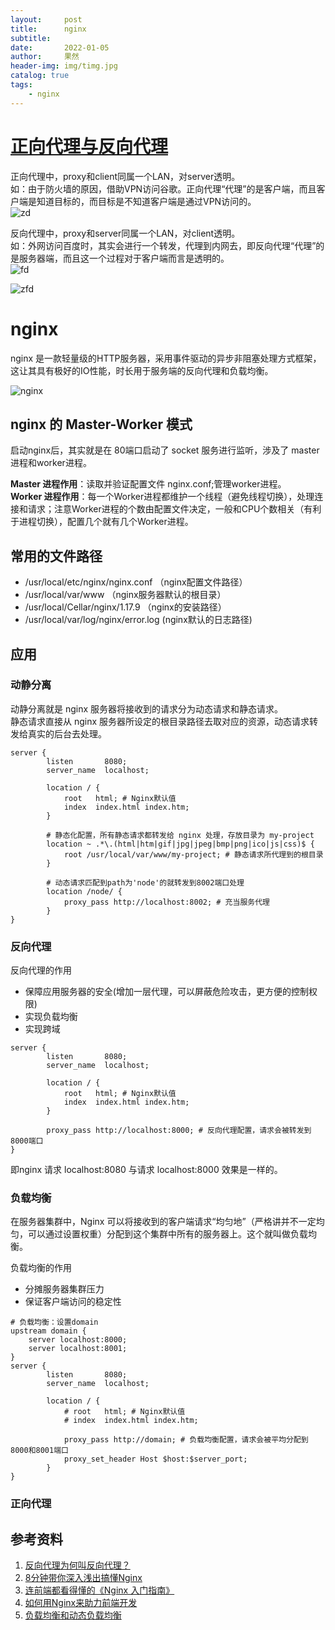 ```yaml
---
layout:     post
title:      nginx
subtitle:   
date:       2022-01-05
author:     果然
header-img: img/timg.jpg
catalog: true
tags:
    - nginx
---
```


# [正向代理与反向代理](https://www.zhihu.com/question/24723688)  
正向代理中，proxy和client同属一个LAN，对server透明。  
如：由于防火墙的原因，借助VPN访问谷歌。正向代理“代理”的是客户端，而且客户端是知道目标的，而目标是不知道客户端是通过VPN访问的。  
![zd](https://initialdream16.github.io/img/zd.jpg)

反向代理中，proxy和server同属一个LAN，对client透明。      
如：外网访问百度时，其实会进行一个转发，代理到内网去，即反向代理“代理”的是服务器端，而且这一个过程对于客户端而言是透明的。  
![fd](https://initialdream16.github.io/img/fd.jpg)

![zfd](https://initialdream16.github.io/img/zfd.png)  
# nginx  
nginx 是一款轻量级的HTTP服务器，采用事件驱动的异步非阻塞处理方式框架，这让其具有极好的IO性能，时长用于服务端的反向代理和负载均衡。   

![nginx](https://initialdream16.github.io/img/nginx.jpg)  

## nginx 的 Master-Worker 模式  
启动nginx后，其实就是在 80端口启动了 socket 服务进行监听，涉及了 master进程和worker进程。    

**Master 进程作用**：读取并验证配置文件 nginx.conf;管理worker进程。  
**Worker 进程作用**：每一个Worker进程都维护一个线程（避免线程切换），处理连接和请求；注意Worker进程的个数由配置文件决定，一般和CPU个数相关（有利于进程切换），配置几个就有几个Worker进程。

## 常用的文件路径  
* /usr/local/etc/nginx/nginx.conf （nginx配置文件路径）  
* /usr/local/var/www （nginx服务器默认的根目录）  
* /usr/local/Cellar/nginx/1.17.9 （nginx的安装路径）  
* /usr/local/var/log/nginx/error.log (nginx默认的日志路径)    

## 应用  
### 动静分离  
动静分离就是 nginx 服务器将接收到的请求分为动态请求和静态请求。  
静态请求直接从 nginx 服务器所设定的根目录路径去取对应的资源，动态请求转发给真实的后台去处理。    

```
server {  
        listen       8080;        
        server_name  localhost;

        location / {
            root   html; # Nginx默认值
            index  index.html index.htm;
        }
        
        # 静态化配置，所有静态请求都转发给 nginx 处理，存放目录为 my-project
        location ~ .*\.(html|htm|gif|jpg|jpeg|bmp|png|ico|js|css)$ {
            root /usr/local/var/www/my-project; # 静态请求所代理到的根目录
        }
        
        # 动态请求匹配到path为'node'的就转发到8002端口处理
        location /node/ {  
            proxy_pass http://localhost:8002; # 充当服务代理
        }
}
```
### 反向代理 
反向代理的作用  
* 保障应用服务器的安全(增加一层代理，可以屏蔽危险攻击，更方便的控制权限)  
* 实现负载均衡  
* 实现跨域  

```
server {  
        listen       8080;        
        server_name  localhost;

        location / {
            root   html; # Nginx默认值
            index  index.html index.htm;
        }
        
        proxy_pass http://localhost:8000; # 反向代理配置，请求会被转发到8000端口
}
```  
即nginx 请求 localhost:8080 与请求 localhost:8000 效果是一样的。   
### 负载均衡  
在服务器集群中，Nginx 可以将接收到的客户端请求“均匀地”（严格讲并不一定均匀，可以通过设置权重）分配到这个集群中所有的服务器上。这个就叫做负载均衡。  

负载均衡的作用  
* 分摊服务器集群压力  
* 保证客户端访问的稳定性  

```
# 负载均衡：设置domain
upstream domain {
    server localhost:8000;
    server localhost:8001;
}
server {  
        listen       8080;        
        server_name  localhost;

        location / {
            # root   html; # Nginx默认值
            # index  index.html index.htm;
            
            proxy_pass http://domain; # 负载均衡配置，请求会被平均分配到8000和8001端口
            proxy_set_header Host $host:$server_port;
        }
}
```  
### 正向代理

## 参考资料  
1. [反向代理为何叫反向代理？](https://www.zhihu.com/question/24723688)  
2. [8分钟带你深入浅出搞懂Nginx](https://zhuanlan.zhihu.com/p/34943332)  
3. [连前端都看得懂的《Nginx 入门指南》](https://juejin.cn/post/6844904129987526663)  
4. [如何用Nginx来助力前端开发](https://juejin.cn/post/6844904135951646733)  
5. [负载均衡和动态负载均衡](https://blog.csdn.net/qq_22978533/article/details/109062590)


